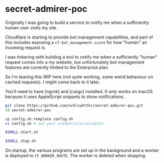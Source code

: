 # secret-admirer-poc

Originally I was going to build a service to notify me when a sufficiently human user visits my site.

Cloudflare is starting to provide bot management capabilities, and part of this includes exposing a `cf.bot_management.score` for how "human" an incoming request is.

I was tinkering with building a tool to notify me when a sufficiently "human" request comes into a my website, but unfortunately bot management features are currently limited to the Enterprise plan.

So I'm leaving this WIP here (not quite working, some weird behaviour on cached requests). I might come back to it later.

You'll need to have [ngrok] and [cargo] installed. It only works on macOS because it uses AppleScript snippets to show notifications.

```sh
git clone https://github.com/nchlswhttkr/secret-admirer-poc.git
cd secret-admirer-poc

cp config.sh.template config.sh
vi config.sh # set your credentials/variables

$SHELL start.sh

$SHELL stop.sh
```

On startup, the various programs are set up in the background and a worker is deployed to `CF_WORKER_ROUTE`. The worker is deleted when stopping.
